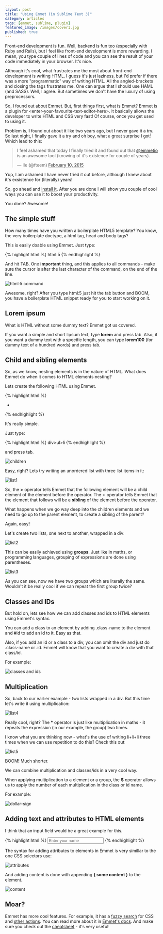 ```yaml
---
layout: post
title: "Using Emmet (in Sublime Text 3)"
category: articles
tags: [emmet, sublime, plugin]
featured_image: /images/cover1.jpg
published: true
---
```


Front-end development is fun. Well, backend is fun too (especially with Ruby and Rails), but I feel like
front-end development is more rewarding. I mean, you type couple of lines of code and you can see the result of
your code immediately in your browser. It's nice.

Although it's cool, what frustrates me the most about front-end development is writing HTML.
I guess it's just laziness, but I'd prefer if there was a more "programmatic" way of writing HTML.
All the angled-brackets and closing the tags frustrates me. One can argue that I should use HAML (and SASS). Well, I agree. But sometimes we don't have the luxury of using preprocessors.

So, I found out about [Emmet](http://emmet.io).
But, first things first, what is Emmet?
Emmet is a plugin for \<enter-your-favourite-text-editor-here\>.
It basically allows the developer to write HTML and CSS very fast!
Of course, once you get used to using it.

Problem is, I found out about it like two years ago, but I never gave it a try.
So last night, I finally gave it a try and oh boy, what a great surprise I got! Which lead to this:

<blockquote class="twitter-tweet" lang="en"><p>I feel ashamed that today I finally tried it and found out that <a href="https://twitter.com/emmetio">@emmetio</a> is an awesome tool (knowing of it&#39;s existence for couple of years).</p>&mdash; Ile (@fteem) <a href="https://twitter.com/fteem/status/564948599512264704">February 10, 2015</a></blockquote>
<script async src="//platform.twitter.com/widgets.js" charset="utf-8"></script>

Yup, I am ashamed I have never tried it out before, although I knew about it's exsistence
for (literally) years!

So, go ahead and [install it](http://emmet.io/download/).
After you are done I will show you couple of cool ways you can use it to boost your productivity.

You done? Awesome!

## The simple stuff

How many times have you written a boilerplate HTML5 template?
You know, the very boilerplate doctype, a html tag, head and body tags?

This is easily doable using Emmet. Just type:

{% highlight html %}
html:5
{% endhighlight %}

And hit TAB. One **important** thing, and this applies to all commands - make sure
the cursor is after the last character of the command, on the end of the line.

![html:5 command](http://i.imgur.com/nhlDnqd.gif)

Awesome, right? After you type html:5 just hit the tab button and BOOM, you have a boilerplate HTML snippet
ready for you to start working on it.

## Lorem ipsum
What is HTML without some dummy text? Emmet got us covered.

If you want a simple and short lipsum text, type **lorem** and press tab.
Also, if you want a dummy text with a specific length, you can type **lorem100**
(for dummy text of a hundred words) and press tab.

## Child and sibling elements

So, as we know, nesting elements is in the nature of HTML. What does Emmet do when
it comes to HTML elements nesting?

Lets create the following HTML using Emmet.

{% highlight html %}
<div>
  <ul>
    <li></li>
  </ul>
</div>
{% endhighlight %}

It's really simple.

Just type:

{% highlight html %}
div>ul>li
{% endhighlight %}

and press tab.

![children](http://i.imgur.com/V2jLGhS.gif)

Easy, right? Lets try writing an unordered list with three list items in it:

![list1](http://i.imgur.com/1rBW9V6.gif)

So, the **>** operator tells Emmet that the following element will be a child element of the element before the operator.
The **+** operator tells Emmet that the element that follows will be a **sibling** of the element before the operator.

What happens when we go way deep into the children elements and we need to go up to the parent element,
to create a sibling of the parent?

Again, easy!

Let's create two lists, one next to another, wrapped in a div:

![list2](http://i.imgur.com/806uEpX.gif)

This can be easily achieved using **groups**. Just like in maths, or programming languages,
grouping of expressions are done using parentheses.

![list3](http://i.imgur.com/yaayuzs.gif)

As you can see, now we have two groups which are literally the same. Wouldn't it be
really cool if we can repeat the first group twice?

## Classes and IDs

But hold on, lets see how we can add classes and ids to HTML elements using Emmet's syntax.

You can add a class to an element by adding .class-name to the element and #id to add an id to it.
Easy as that.

Also, if you add an id or a class to a div, you can omit the div and just do .class-name or .id.
Emmet will know that you want to create a div with that class/id.

For example:

![classes and ids](http://i.imgur.com/DqofzYn.gif)

## Multiplication

So, back to our earlier example - two lists wrapped in a div. But this time let's write it using multiplication:

![list4](http://i.imgur.com/HOvtU4w.gif)

Really cool, right? The **\*** operator is just like multiplication in maths - it repeats the
expression (in our example, the group) two times.

I know what you are thinking now - what's the use of writing li+li+li three times when we can
use repetition to do this? Check this out:

![list5](http://i.imgur.com/e5kbczo.gif)

BOOM! Much shorter.

We can combine multiplication and classes/ids in a very cool way.

When applying multiplication to a element or a group, the **$** operator allows
us to apply the number of each multiplication in the class or id name.

For example:

![dollar-sign](http://i.imgur.com/WGSQIFG.gif)

## Adding text and attributes to HTML elements

I think that an input field would be a great example for this.

{% highlight html %}
  <input type="text" placeholder="Enter your name" />
{% endhighlight %}

The syntax for adding attributes to elements in Emmet is very simillar to the one CSS selectors use:

![attributes](http://i.imgur.com/tUsmBkm.gif)

And adding content is done with appending **{ some content }** to the element.

![content](http://i.imgur.com/EhedIG9.gif)

## Moar?

Emmet has more cool features. For example, it has a [fuzzy search](http://docs.emmet.io/css-abbreviations/fuzzy-search/)
for CSS and [other actions](http://docs.emmet.io/actions/).
You can read more about it in [Emmet's docs](http://docs.emmet.io/). And make sure
you check out the [cheatsheet](http://docs.emmet.io/cheat-sheet/) - it's very useful!
